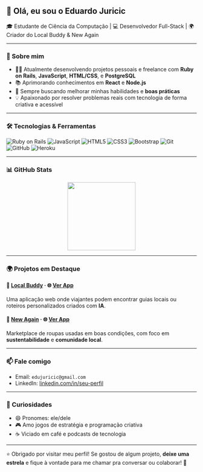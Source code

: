 ## 👋 Olá, eu sou o Eduardo Juricic

🎓 Estudante de Ciência da Computação | 💻 Desenvolvedor Full-Stack | 🌍 Criador do Local Buddy & New Again

---

### 🚀 Sobre mim

- 👨‍💻 Atualmente desenvolvendo projetos pessoais e freelance com **Ruby on Rails**, **JavaScript**, **HTML/CSS**, e **PostgreSQL**
- 📚 Aprimorando conhecimentos em **React** e **Node.js**
- 🎯 Sempre buscando melhorar minhas habilidades e **boas práticas**
- 💡 Apaixonado por resolver problemas reais com tecnologia de forma criativa e acessível

---

### 🛠️ Tecnologias & Ferramentas

![Ruby on Rails](https://img.shields.io/badge/-Ruby%20on%20Rails-red?style=flat-square&logo=rubyonrails)
![JavaScript](https://img.shields.io/badge/-JavaScript-F7DF1E?style=flat-square&logo=javascript&logoColor=black)
![HTML5](https://img.shields.io/badge/-HTML5-E34F26?style=flat-square&logo=html5&logoColor=white)
![CSS3](https://img.shields.io/badge/-CSS3-1572B6?style=flat-square&logo=css3)
![Bootstrap](https://img.shields.io/badge/-Bootstrap-563D7C?style=flat-square&logo=bootstrap)
![Git](https://img.shields.io/badge/-Git-F05032?style=flat-square&logo=git)
![GitHub](https://img.shields.io/badge/-GitHub-181717?style=flat-square&logo=github)
![Heroku](https://img.shields.io/badge/-Heroku-430098?style=flat-square&logo=heroku)

---

### 📊 GitHub Stats

<div align="center">
  <a href="https://github.com/Eduardo-juricic">
    <img height="180em" src="https://github-readme-stats.vercel.app/api/top-langs/?username=Eduardo-juricic&layout=compact&langs_count=16&theme=dracula"/>
  </a>
</div>

---

### 🌍 Projetos em Destaque

#### 🧳 [Local Buddy](https://github.com/Eduardo-juricic/local-buddy) · 🌐 [Ver App](https://local-buddy-app.herokuapp.com)
Uma aplicação web onde viajantes podem encontrar guias locais ou roteiros personalizados criados com **IA**.

#### 👕 [New Again](https://github.com/Eduardo-juricic/New-Again-Marketplace) · 🌐 [Ver App](https://new-again-marketplace.herokuapp.com)
Marketplace de roupas usadas em boas condições, com foco em **sustentabilidade** e **comunidade local**.


---

### 📫 Fale comigo

- Email: `edujuricic@gmail.com`
- LinkedIn: [linkedin.com/in/seu-perfil](https://linkedin.com/in/eduardo-juricic-31585b2ba/)

---

### 🎯 Curiosidades

- 😄 Pronomes: ele/dele
- 🎮 Amo jogos de estratégia e programação criativa
- ☕ Viciado em café e podcasts de tecnologia

---

⭐ Obrigado por visitar meu perfil! Se gostou de algum projeto, **deixe uma estrela** e fique à vontade para me chamar pra conversar ou colaborar! 🚀

